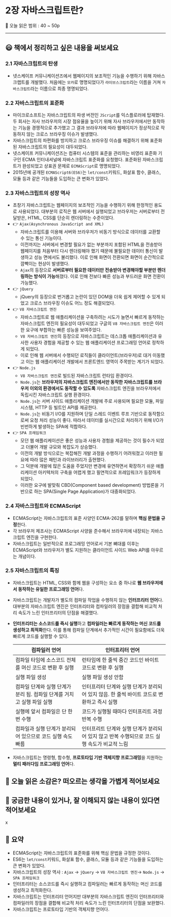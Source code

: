 # 2장 자바스크립트란?

🔖 오늘 읽은 범위 : 40 ~ 50p

---

## 😃 책에서 정리하고 싶은 내용을 써보세요

### 2.1 자바스크립트의 탄생

- 넷스케이프 커뮤니케이션즈에서 웹페이지의 보조적인 기능을 수행하기 위해 자바스크랩트를 개발했다. 처음에는 `모카`로 명명되었다가 `라이브스크립트`라는 이름을 거쳐 `자바스크립트`라는 이름으로 최종 명명되었다.

### 2.2 자바스크립트의 표준화

- 마이크로소프트는 자바스크립트의 파생 버전인 `JScript`를 익스플로러에 탑재했다. 두 회사는 자사 브라우저의 시장 점유율을 높이기 위해 자사 브라우저에서만 동작하는 기능을 경쟁적으로 추가했고 그 결과 브라우저에 따라 웹페이지가 정상적으로 작동하지 않는 크로스 브라우징 이슈가 발생했다.
- 자바스크립트의 파편화를 방지하고 크로스 브라우징 이슈를 해결하기 위해 표준화된 자바스크립트의 필요성이 대두되었다.
- 넷스케이프 커뮤니케이션즈는 컴퓨터 시스템의 표준을 관리하는 비영리 표준화 기구인 ECMA 인터내셔널에 자바스크립트 표준화를 요청했다. 표준화된 자바스크립트가 완성되었고 상표권 문제로 `ECMAScript`로 명명되었다.
- 2015년에 공개된 `ECMAScript6(ES6)`는 `let/const`키워드, 화살표 함수, 클래스, 모듈 등과 같은 기능들을 도입하는 큰 변화가 있었다.

### 2.3 자바스크립트의 성장 역사

- 초창기 자바스크립트는 웹페이지의 보조적인 기능을 수행하기 위해 한정적인 용도로 사용되었다. 대부분의 로직은 웹 서버에서 실행되었고 브라우저는 서버로부터 전달받은, HTML, CSS를 단순히 렌더링하는 수준이었다.
- 👉 `Ajax(Asynchronous JavaScript and XML)`
    - 자바스크립트를 이용해 서버와 브라우저가 비동기 방식으로 데이터를 교환할 수 있는 통신 기능이다.
    - 이전까지는 서버에서 변경할 필요가 없는 부분까지 포함된 HTML을 전송받아 웹페이지를 처음부터 다시 렌더링해야 했기 때문에 불필요한 데이터 통신이 발생하고 성능 면에서도 불리했다. 이로 인해 화면이 전환되면 화면이 순간적으로 깜빡이는 현상이 발생했다.
    - `Ajax`의 등장으로 **서버로부터 필요한 데이터만 전송받아 변경해야할 부분만 렌더링하는 방식이 가능**해졌다. 이로 인해 전보다 빠른 성능과 부드러운 화면 전환이 가능했다.
- 👉 `jQuery`
    - jQuery의 등장으로 번거롭고 논란이 있던 DOM을 더욱 쉽게 제어할 수 있게 되었고 크로스 브라우징 이슈도 어느 정도 해결되었다.
- 👉 `V8 자바스크립트 엔진`
    - 자바스크립트로 웹 애플리케이션을 구축하려는 시도가 늘면서 빠르게 동작하는 자바스크립트 엔진의 필요성이 대두되었고 구글의  `V8 자바스크립트 엔진`은 이러한 요구에 부합하는 빠른 성능을 보여주었다.
    - `V8 자바스크립트 엔진`의 등장으로 자바스크립트는 데스크톱 애플리케이션과 유사한 사용자 경험을 제공할 수 있는 웹 애플리케이션 프로그래밍 언어로 정착하게 되었다.
    - 이로 인해 웹 서버에서 수행되던 로직들이 클라이언트(브라우저)로 대거 이동했고 이는 웹 애플리케이션 개발에서 프론트엔드 영역이 주목받는 계기가 되었다.
- 👉 `Node.js`
    - `V8 자바스크립트 엔진`로 빌드된 자바스크립트 런타임 환경이다.
    - `Node.js`는 **브라우저의 자바스크립트 엔진에서만 동작한 자바스크립트를 브라우저 이외의 환경에서도 동작할 수 있도록** 자바스크립트 엔진을 브라우저에서 독립시킨 자바스크립트 실행 환경이다.
    - `Node.js`는 서버 사이드 애플리케이션 개발에 주로 사용되며 필요한 모듈, 파일 시스템, HTTP 등 빌트인 API를 제공한다.
    - `Node.js`는 비동기 I/O를 지원하며 단일 스레드 이벤트 루프 기반으로 동작함으로써 요청 처리 성능이 좋다. 따라서 데이터를 실시간으로 처리하기 위해 I/O가 빈번하게 발생하는 SPA에 적합하다.
- 👉 `SPA 프레임워크`
    - 모던 웹 애플리케이션은 좋은 성능과 사용자 경험을 제공하는 것이 필수가 되었고 더불어 개발 규모와 복잡도가 상승했다.
    - 이전의 개발 방식으로는 복잡해진 개발 과정을 수행하기 어려워졌고 이러한 필요에 따라 많은 패턴과 라이브러리가 출현했다.
    - 그 덕분에 개발에 많은 도움을 주었지만 변경에 유연하면서 확장하기 쉬운 애플리케이션 아키텍처의 구축을 어렵게 했고 필연적으로 프레임워크가 등장하게 되었다.
    - 이러한 요구에 발맞춰 CBD(Component based development) 방법론을 기반으로 하는 SPA(Single Page Application)가 대중화되었다.

### 2.4 자바스크립트와 ECMAScript

- ECMAScript는 자바스크립트의 표준 사양인 ECMA-262를 말하며 **핵심 문법을 규정**한다.
- 각 브라우저 제조사는 ECMAScript 사양을 준수해서 브라우저에 내장되는 자바스크립트 엔진을 구현한다.
- 자바스크립트는 일반적으로 프로그래밍 언어로서 기본 뼈대를 이후는 ECMAScript와 브라우저가 별도 지원하는 클라이언트 사이드 Web API를 아우르는 개념이다.

### 2.5 자바스크립트의 특징

- 자바스크립트는 HTML, CSS와 함께 웹을 구성하는 요소 중 하나로 **웹 브라우저에서 동작하는 유일한 프로그래밍 언어**다.
- 자바스크립트는 개발자가 별도의 컴파일 작업을 수행하지 않는 **인터프리터 언어**다. 대부분의 자바스크립트 엔진은 인터프리터와 컴파일러의 장점을 결합해 비교적 처리 속도가 느린 인터프리터의 단점을 해결했다.
- **인터프리터는 소스코드를 즉시 실행**하고 **컴파일러는 빠르게 동작하는 머신 코드를 생성하고 최적화**한다. 이를 통해 컴파일 단계에서 추가적인 시간이 필요함에도 더욱 빠르게 코드를 실행할 수 있다.
    
    
    | 컴파일러 언어 | 인터프리터 언어 |
    | --- | --- |
    | 컴파일 타임에 소스코드 전체를 머신 코드로 변환 후 실행 | 런타임에 한 줄씩 중간 코드인 바이트 코드로 변환 후 실행 |
    | 실행 파일 생성 | 실행 파일 생성 안함 |
    | 컴파일 단계와 실행 단계가 분리 됨. 컴파일 단계를 거치고 실행 파일 실행 | 인터프리터 단계와 실행 단계가 분리되어 있지 않음. 한 줄씩 바이트 코드로 변환하고 즉시 실행 |
    | 실행에 앞서 컴파일은 단 한번 수행 | 코드가 실행될 때마다 인터프리트 과정 반복 수행 |
    | 컴파일과 실행 단계가 분리되어 있으므로 코드 실행 속도 빠름 | 인터프리트 단계와 실행 단계가 분리되어 있지 않고 반복 수행되므로 코드 실행 속도가 비교적 느림 |
- 자바스크립트는 명령형, 함수형, **프로토타입 기반 객체지향 프로그래밍**을 지원하는 **멀티 패러다임 프로그래밍 언어**다.

## 🤔 오늘 읽은 소감은? 떠오르는 생각을 가볍게 적어보세요

## 🔎 궁금한 내용이 있거나, 잘 이해되지 않는 내용이 있다면 적어보세요

x

## 📝 요약

- ECMAScript는 자바스크립트의 표준화를 위해 핵심 문법을 규정한 것이다.
- ES6는 `let/const`키워드, 화살표 함수, 클래스, 모듈 등과 같은 기능들을 도입하는 큰 변화가 있었다.
- 자바스크립트의 성장 역사 :  `Ajax` → `jQuery` → `V8 자바스크립트 엔진`→ `Node.js` → `SPA 프레임워크`
- 인터프리터는 소스코드를 즉시 실행하고 컴파일러는 빠르게 동작하는 머신 코드를 생성하고 최적화한다.
- 자바스크립트는 인터프리터 언어지만 대부분의 자바스크립트 엔진이 인터프리터와 컴파일러의 장점을 결합해 비교적 처리 속도가 느린 인터프리터의 단점을 보완했다.
- 자바스크립트는 프로토타입 기반의 객체지향 언어다.
